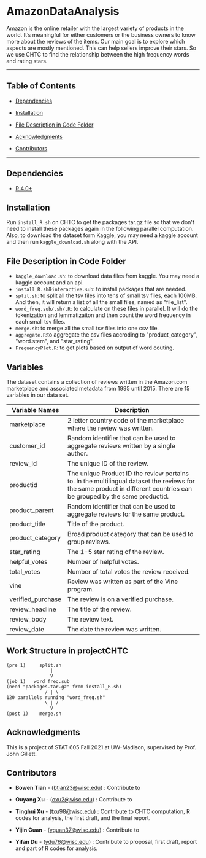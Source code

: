 # AmazonDataAnalysis
Amazon is the online retailer with the largest variety of products in the world. It’s meaningful for either customers or the business owners to know more about the reviews of the items. Our main goal is to explore which aspects are mostly mentioned. This can help sellers improve their stars. So we use CHTC to find the relationship between the high frequency words and rating stars.
<!-- *** -->
***

## Table of Contents
  - [Dependencies](#dependencies)

  - [Installation](#installation)

  - [File Description in Code Folder](#file-description-in-code-folder)

  
  - [Acknowledgments](#acknowledgments)

  
  - [Contributors](#contributors)


***
## Dependencies
- [R 4.0+](https://www.r-project.org/)

## Installation

Run `install_R.sh` on CHTC to get the packages tar.gz file so that we don't need to install these packages again in the following parallel computation. Also, to download the dataset form Kaggle, you may need a kaggle account and then run `kaggle_download.sh` along with the API.


## File Description in Code Folder

- `kaggle_download.sh`: to download data files from kaggle. You may need a kaggle account and an api.
- `install_R.sh`&`interactive.sub`: to install packages that are needed.
- `split.sh`: to split all the tsv files into tens of small tsv files, each 100MB. And then, it will return a list of all the small files, named as "file_list".
- `word_freq.sub/.sh/.R`: to calculate on these files in parallel. It will do the tokenization and lemmatizaiton and then count the word frequency in each small tsv files.
- `merge.sh`: to merge all the small tsv files into one csv file.
- `aggregate.R`:to aggregate the csv files accroding to "product_category", "word.stem", and "star_rating". 
- `FrequencyPlot.R`: to get plots based on output of word couting.


## Variables
The dataset contains a collection of reviews written in the Amazon.com marketplace and associated metadata from 1995 until 2015. There are 15 variables in our data set.


| Variable Names | Description |
| --- | ------------ |
| marketplace | 2 letter country code of the marketplace where the review was written. |
| customer_id | Random identifier that can be used to aggregate reviews written by a single author. |
| review_id | The unique ID of the review. |
| productid | The unique Product ID the review pertains to. In the multilingual dataset the reviews for the same product in different countries can be grouped by the same productid. |
| product_parent | Random identifier that can be used to aggregate reviews for the same product. |
| product_title | Title of the product. |
| product_category | Broad product category that can be used to group reviews. |
| star_rating | The 1-5 star rating of the review. |
| helpful_votes | Number of helpful votes. |
| total_votes | Number of total votes the review received. |
| vine | Review was written as part of the Vine program. |
| verified_purchase | The review is on a verified purchase. |
| review_headline | The title of the review. |
| review_body | The review text. |
| review_date | The date the review was written. |

## Work Structure in projectCHTC
```
(pre 1)     split.sh
                |
                V         
(job 1)   word_freq.sub
(need "packages.tar.gz" from install_R.sh)
              / | \      
120 parallels running "word_freq.sh"
              \ | /
                V   
(post 1)    merge.sh
```


## Acknowledgments
This is a project of STAT 605 Fall 2021 at UW-Madison, supervised by Prof. John Gillett.


## Contributors
- **Bowen Tian** - (btian23@wisc.edu) : Contribute to 

- **Ouyang Xu** - (oxu2@wisc.edu) : Contribute to 

- **Tinghui Xu** - (txu98@wisc.edu) : Contribute to CHTC computation, R codes for analysis, the first draft, and the final report.

- **Yijin Guan** - (yguan37@wisc.edu) : Contribute to

- **Yifan Du** - (ydu76@wisc.edu) : Contribute to proposal, first draft, report and part of R codes for analysis.



